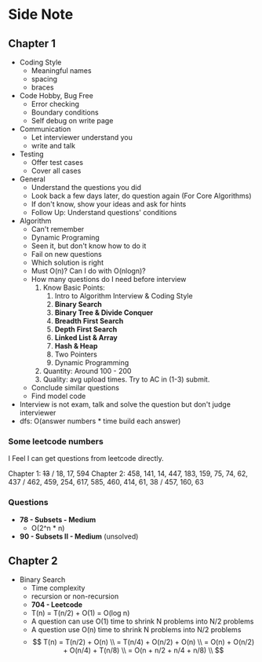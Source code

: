# Side Note

## Chapter 1

* Coding Style
  * Meaningful names
  * spacing
  * braces
* Code Hobby, Bug Free
  * Error checking
  * Boundary conditions
  * Self debug on write page
* Communication
  * Let interviewer understand you
  * write and talk
* Testing
  * Offer test cases
  * Cover all cases
* General
  * Understand the questions you did
  * Look back a few days later, do question again (For Core Algorithms)
  * If don't know, show your ideas and ask for hints
  * Follow Up: Understand questions' conditions
* Algorithm
  * Can't remember
  * Dynamic Programing
  * Seen it, but don't know how to do it
  * Fail on new questions
  * Which solution is right
  * Must O(n)? Can I do with O(nlogn)?
  * How many questions do I need before interview
    1. Know Basic Points:
       1. Intro to Algorithm Interview & Coding Style
       2. **Binary Search**
       3. **Binary Tree & Divide Conquer**
       4. **Breadth First Search**
       5. **Depth First Search**
       6. **Linked List & Array**
       7. **Hash & Heap**
       8. Two Pointers
       9. Dynamic Programming
    2. Quantity: Around 100 - 200
    3. Quality: avg upload times. Try to AC in (1-3) submit.
  * Conclude similar questions
  * Find model code
* Interview is not exam, talk and solve the question but don't judge interviewer
* dfs: O(answer numbers * time build each answer)

### Some leetcode numbers

I Feel I can get questions from leetcode directly.

Chapter 1: ~~13~~ / 18, 17, 594
Chapter 2: 458, 141, 14, 447, 183, 159, 75, 74, 62, 437 / 462, 459, 254, 617, 585, 460, 414, 61, 38 / 457, 160, 63

### Questions

* **78 - Subsets - Medium**
  * O(2^n * n)
* **90 - Subsets II - Medium** (unsolved)

## Chapter 2

* Binary Search
    * Time complexity
    * recursion or non-recursion
    * **704 - Leetcode**
    * T(n) = T(n/2) + O(1) = O(log n)
    * A question can use O(1) time to shrink N problems into N/2 problems
    * A question use O(n) time to shrink N problems into N/2 problems
    * $$ T(n) = T(n/2) + O(n) \\ = T(n/4) + O(n/2) + O(n) \\ = O(n) + O(n/2) + O(n/4) + T(n/8) \\ = O(n + n/2 + n/4 + n/8) \\ $$